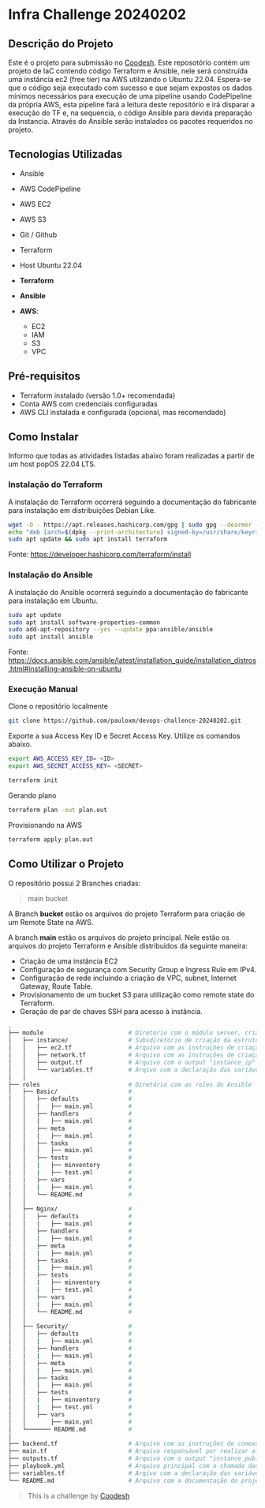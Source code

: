 # Infra Challenge 20240202

## Descrição do Projeto

Este é o projeto para submissão no [Coodesh](https://coodesh.com/). Este reposotório contém um projeto de IaC contendo código Terraform e Ansible, nele será construída uma instância ec2 (free tier) na AWS utilizando o Ubuntu 22.04. Espera-se que o código seja executado com sucesso e que sejam expostos os dados mínimos necessários para execução de uma pipeline usando CodePipeline da própria AWS, esta pipeline fará a leitura deste repositório e irá disparar a execução do TF e, na sequencia, o código Ansible para devida preparação da Instancia. Através do Ansible serão instalados os pacotes requeridos no projeto.

## Tecnologias Utilizadas

- Ansible
- AWS CodePipeline
- AWS EC2
- AWS S3
- Git / Github
- Terraform
- Host Ubuntu 22.04

- **Terraform**
- **Ansible**
- **AWS**:
  - EC2
  - IAM
  - S3
  - VPC


## Pré-requisitos

- Terraform instalado (versão 1.0+ recomendada)
- Conta AWS com credenciais configuradas
- AWS CLI instalada e configurada (opcional, mas recomendado)

## Como Instalar

Informo que todas as atividades listadas abaixo foram realizadas a partir de um host popOS 22.04 LTS.

### Instalação do Terraform

A instalação do Terraform ocorrerá seguindo a documentação do fabricante para instalação em distribuições Debian Like.

```sh
wget -O - https://apt.releases.hashicorp.com/gpg | sudo gpg --dearmor -o /usr/share/keyrings/hashicorp-archive-keyring.gpg
echo "deb [arch=$(dpkg --print-architecture) signed-by=/usr/share/keyrings/hashicorp-archive-keyring.gpg] https://apt.releases.hashicorp.com $(grep -oP '(?<=UBUNTU_CODENAME=).*' /etc/os-release || lsb_release -cs) main" | sudo tee /etc/apt/sources.list.d/hashicorp.list
sudo apt update && sudo apt install terraform
```

Fonte: https://developer.hashicorp.com/terraform/install

### Instalação do Ansible

A instalação do Ansible ocorrerá seguindo a documentação do fabricante para instalação em Ubuntu.

```sh
sudo apt update
sudo apt install software-properties-common
sudo add-apt-repository --yes --update ppa:ansible/ansible
sudo apt install ansible
```

Fonte: https://docs.ansible.com/ansible/latest/installation_guide/installation_distros.html#installing-ansible-on-ubuntu


### Execução Manual

Clone o repositório localmente

```sh
git clone https://github.com/pauloxm/devops-challence-20240202.git
```

Exporte a sua Access Key ID e Secret Access Key. Utilize os comandos abaixo.

```sh
export AWS_ACCESS_KEY_ID= <ID>
export AWS_SECRET_ACCESS_KEY= <SECRET>
```

```sh
terraform init
```

Gerando plano

```sh
terraform plan -out plan.out
```

Provisionando na AWS

```sh
terraform apply plan.out
```


## Como Utilizar o Projeto

O repositório possui 2 Branches criadas:

> main
> bucket

A Branch __bucket__ estão os arquivos do projeto Terraform para criação de um Remote State na AWS.

A branch __main__ estão os arquivos do projeto principal. Nele estão os arquivos do projeto Terraform e Ansible distribuidos da seguinte maneira:

- Criação de uma instância EC2
- Configuração de segurança com Security Group e Ingress Rule em IPv4.
- Configuração de rede incluindo a criação de VPC, subnet, Internet Gateway, Route Table.
- Provisionamento de um bucket S3 para utilização como remote state do Terraform.
- Geração de par de chaves SSH para acesso à instância.

```sh
.
├── module                        # Diretório com o módulo server, criado com a finalidade de deixar o projeto mais organizado
│   ├── instance/                 # Subsdiretório de criação da estrutura na AWS
│   │   ├── ec2.tf                # Arquivo com as instruções de criação da instancia
│   │   ├── network.tf            # Arquivo com as instruções de criação de rede, security group e ingress rules
│   │   ├── output.tf             # Arquivo com o output "instance_ip" que será importado e apresentado no arquivo output.tf do módulo principal.
│   │   └── variables.tf          # Arqivo com a declaração das variáveis que serão utilizadas no módulo.
│   │
├── roles                         # Diretório com as roles do Ansible
│   ├── Basic/                    #
│   │   ├── defaults              #
│   │   |   ├── main.yml          #
│   │   ├── handlers              #
│   │   |   ├── main.yml          #
│   │   ├── meta                  #
│   │   |   ├── main.yml          #
│   │   ├── tasks                 #
│   │   |   ├── main.yml          #
│   │   ├── tests                 #
│   │   |   ├── minventory        #
│   │   |   ├── test.yml          #
│   │   ├── vars                  #
│   │   |   ├── main.yml          #
│   │   └── README.md             #
│   │
│   ├── Nginx/                    #
│   │   ├── defaults              #
│   │   |   ├── main.yml          #
│   │   ├── handlers              #
│   │   |   ├── main.yml          #
│   │   ├── meta                  #
│   │   |   ├── main.yml          #
│   │   ├── tasks                 #
│   │   |   ├── main.yml          #
│   │   ├── tests                 #
│   │   |   ├── minventory        #
│   │   |   ├── test.yml          #
│   │   ├── vars                  #
│   │   |   ├── main.yml          #
│   │   └── README.md             #
│   │
│   ├── Security/                 #
│   │   ├── defaults              #
│   │   |   ├── main.yml          #
│   │   ├── handlers              #
│   │   |   ├── main.yml          #
│   │   ├── meta                  #
│   │   |   ├── main.yml          #
│   │   ├── tasks                 #
│   │   |   ├── main.yml          #
│   │   ├── tests                 #
│   │   |   ├── minventory        #
│   │   |   ├── test.yml          #
│   │   ├── vars                  #
│   │       ├── main.yml          #
│   └─────── README.md            #
│
├── backend.tf                    # Arquivo com as instruções de conexão com o provider, requisito de versão do Terraform e a declaração das tags padrão
├── main.tf                       # Arquivo responsável por realizar a chamada do módulo 'instance'
├── outputs.tf                    # Arquivo com o output "instance_public_ip" que será o valor importado do arquivo output.tf do módulo 'instance'.
├── playbook.yml                  # Arquivo principal com a chamada das Roles do Ansible: Basic, Nginx e Security.
├── variables.tf                  # Arqivo com a declaração das variáveis que serão utilizadas no módulo.
└── README.md                     # Arquivo com a documentação do projeto
```

>  This is a challenge by [Coodesh](https://coodesh.com/)